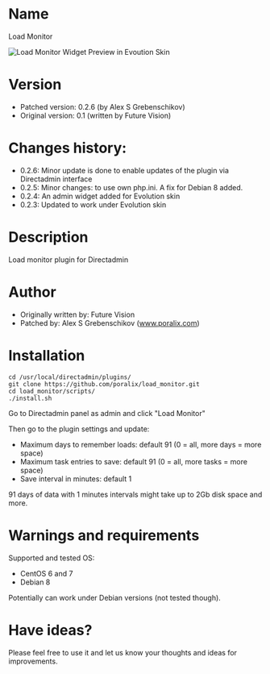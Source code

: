 # Name

Load Monitor

![Load Monitor Widget Preview in Evoution Skin](https://raw.githubusercontent.com/poralix/load_monitor/master/load_monitor_widget.png)

# Version

- Patched version: 0.2.6 (by Alex S Grebenschikov)
- Original version: 0.1 (written by Future Vision)

# Changes history:

- 0.2.6: Minor update is done to enable updates of the plugin via Directadmin interface
- 0.2.5: Minor changes: to use own php.ini. A fix for Debian 8 added.
- 0.2.4: An admin widget added for Evolution skin
- 0.2.3: Updated to work under Evolution skin

# Description

Load monitor plugin for Directadmin

# Author 

- Originally written by: Future Vision
- Patched by: Alex S Grebenschikov (www.poralix.com)


# Installation

```
cd /usr/local/directadmin/plugins/
git clone https://github.com/poralix/load_monitor.git
cd load_monitor/scripts/
./install.sh
```

Go to Directadmin panel as admin and click "Load Monitor"

Then go to the plugin settings and update:

- Maximum days to remember loads: default 91 (0 = all, more days = more space)
- Maximum task entries to save: default 91 (0 = all, more tasks = more space)
- Save interval in minutes: default 1

91 days of data with 1 minutes intervals might take up to 2Gb disk space and more.


# Warnings and requirements

Supported and tested OS:

- CentOS 6 and 7
- Debian 8

Potentially can work under  Debian versions (not tested though).

# Have ideas?

Please feel free to use it and let us know your thoughts and ideas for improvements.
